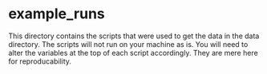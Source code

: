 # example_runs

This directory contains the scripts that were used to get the data in the data directory. The scripts will not run on your machine as is. You will need to alter the variables at the top of each script accordingly. They are mere here for reproducability.

